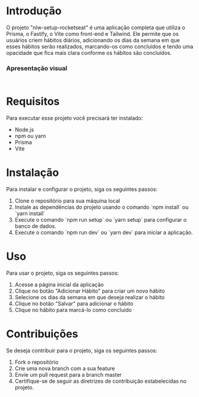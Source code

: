 <h1>Introdução</h1>
<p>O projeto "nlw-setup-rocketseat" é uma aplicação completa que utiliza o Prisma, o Fastify, o Vite como front-end e Tailwind. Ele permite que os usuários criem hábitos diários, adicionando os dias da semana em que esses hábitos serão realizados, marcando-os como concluídos e tendo uma opacidade que fica mais clara conforme os hábitos são concluídos. </p>

<h3>Apresentação visual<h3>
<img src=""/>

<h1>Requisitos</h1>
<p>Para executar esse projeto você precisará ter instalado:</p>
<ul>
  <li>Node.js</li>
  <li>npm ou yarn</li>
  <li>Prisma</li>
  <li>Vite</li>
</ul>
<h1>Instalação</h1>
<p>Para instalar e configurar o projeto, siga os seguintes passos:</p>
<ol>
  <li>Clone o repositório para sua máquina local</li>
  <li>Instale as dependências do projeto usando o comando `npm install` ou `yarn install`</li>
  <li>Execute o comando `npm run setup` ou `yarn setup` para configurar o banco de dados.</li>
  <li>Execute o comando `npm run dev` ou `yarn dev` para iniciar a aplicação.</li>
</ol>
<h1>Uso</h1>
<p>Para usar o projeto, siga os seguintes passos:</p>
<ol>
  <li>Acesse a página inicial da aplicação</li>
  <li>Clique no botão "Adicionar Hábito" para criar um novo hábito</li>
  <li>Selecione os dias da semana em que deseja realizar o hábito</li>
  <li>Clique no botão "Salvar" para adicionar o hábito</li>
  <li>Clique no hábito para marcá-lo como concluído</li>
</ol>
<h1>Contribuições</h1>
<p>Se deseja contribuir para o projeto, siga os seguintes passos:</p>
<ol>
  <li>Fork o repositório</li>
  <li>Crie uma nova branch com a sua feature</li>
  <li>Envie um pull request para a branch master</li>
  <li> Certifique-se de seguir as diretrizes de contribuição estabelecidas no projeto.</li>
</ol>

